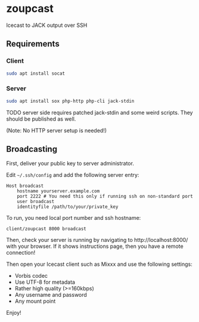 # zoupcast
Icecast to JACK output over SSH

## Requirements

### Client

```sh
sudo apt install socat
```

### Server

```sh
sudo apt install sox php-http php-cli jack-stdin
```

TODO server side requires patched jack-stdin and some weird
scripts. They should be published as well.

(Note: No HTTP server setup is needed!)

## Broadcasting

First, deliver your public key to server administrator.

Edit `~/.ssh/config` and add the following server entry:

```
Host broadcast
	hostname yourserver.example.com
	port 2222 # You need this only if running ssh on non-standard port
	user broadcast
	identityfile /path/to/your/private_key
```

To run, you need local port number and ssh hostname:

```
client/zoupcast 8000 broadcast
```

Then, check your server is running by navigating to
http://localhost:8000/ with your browser. If it shows instructions
page, then you have a remote connection!

Then open your Icecast client such as Mixxx and use the following
settings:

* Vorbis codec
* Use UTF-8 for metadata
* Rather high quality (>=160kbps)
* Any username and password
* Any mount point

Enjoy!
